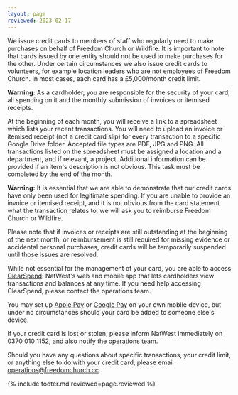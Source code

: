 ```yaml
---
layout: page
reviewed: 2023-02-17
---
```


We issue credit cards to members of staff who regularly need to make purchases on behalf of Freedom Church or Wildfire. It is important to note that cards issued by one entity should not be used to make purchases for the other. Under certain circumstances we also issue credit cards to volunteers, for example location leaders who are not employees of Freedom Church. In most cases, each card has a £5,000/month credit limit.

**Warning:** As a cardholder, you are responsible for the security of your card, all spending on it and the monthly submission of invoices or itemised receipts.

At the beginning of each month, you will receive a link to a spreadsheet which lists your recent transactions. You will need to upload an invoice or itemised receipt (not a credit card slip) for every transaction to a specific Google Drive folder. Accepted file types are PDF, JPG and PNG. All transactions listed on the spreadsheet must be assigned a location and a department, and if relevant, a project. Additional information can be provided if an item's description is not obvious. This task must be completed by the end of the month.

**Warning:** It is essential that we are able to demonstrate that our credit cards have only been used for legitimate spending. If you are unable to provide an invoice or itemised receipt, and it is not obvious from the card statement what the transaction relates to, we will ask you to reimburse Freedom Church or Wildfire.

Please note that if invoices or receipts are still outstanding at the beginning of the next month, or reimbursement is still required for missing evidence or accidental personal purchases, credit cards will be temporarily suspended until those issues are resolved.

While not essential for the management of your card, you are able to access [ClearSpend](https://clearspend.natwest.com/login): NatWest's web and mobile app that lets cardholders view transactions and balances at any time. If you need help accessing ClearSpend, please contact the operations team.

You may set up [Apple Pay](https://www.apple.com/uk/apple-pay/) or [Google Pay](https://pay.google.com/intl/en_uk/about/) on your own mobile device, but under no circumstances should your card be added to someone else's device.

If your credit card is lost or stolen, please inform NatWest immediately on 0370 010 1152, and also notify the operations team.

Should you have any questions about specific transactions, your credit limit, or anything else to do with your credit card, please email <operations@freedomchurch.cc>.

{% include footer.md reviewed=page.reviewed %}
